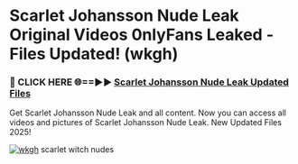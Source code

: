 # Scarlet Johansson Nude Leak Original Videos 0nlyFans Leaked - Files Updated! (wkgh)

<h3>🔴 CLICK HERE 🌐==►► <a href="https://tinyurl.com/4mcuefdz" rel="nofollow">Scarlet Johansson Nude Leak Updated Files</a></h3>

Get Scarlet Johansson Nude Leak and all content. Now you can access all videos and pictures of Scarlet Johansson Nude Leak. New Updated Files 2025!

[![wkgh](https://i.imgur.com/StAQSOY.gif)](https://tinyurl.com/4mcuefdz)
scarlet witch nudes